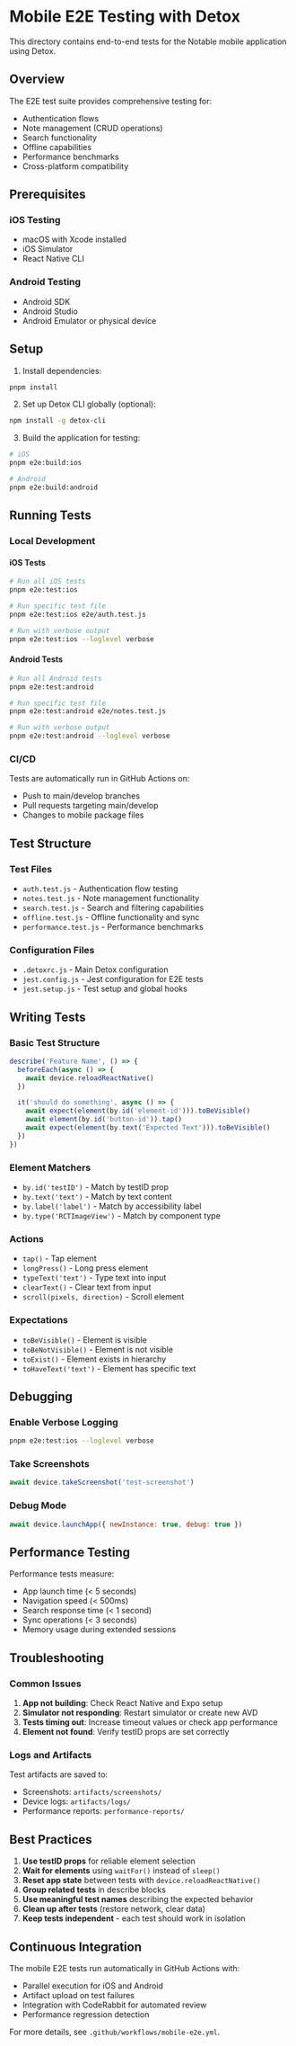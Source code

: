 # Mobile E2E Testing with Detox

This directory contains end-to-end tests for the Notable mobile application using Detox.

## Overview

The E2E test suite provides comprehensive testing for:

- Authentication flows
- Note management (CRUD operations)
- Search functionality
- Offline capabilities
- Performance benchmarks
- Cross-platform compatibility

## Prerequisites

### iOS Testing

- macOS with Xcode installed
- iOS Simulator
- React Native CLI

### Android Testing

- Android SDK
- Android Studio
- Android Emulator or physical device

## Setup

1. Install dependencies:

```bash
pnpm install
```

2. Set up Detox CLI globally (optional):

```bash
npm install -g detox-cli
```

3. Build the application for testing:

```bash
# iOS
pnpm e2e:build:ios

# Android
pnpm e2e:build:android
```

## Running Tests

### Local Development

#### iOS Tests

```bash
# Run all iOS tests
pnpm e2e:test:ios

# Run specific test file
pnpm e2e:test:ios e2e/auth.test.js

# Run with verbose output
pnpm e2e:test:ios --loglevel verbose
```

#### Android Tests

```bash
# Run all Android tests
pnpm e2e:test:android

# Run specific test file
pnpm e2e:test:android e2e/notes.test.js

# Run with verbose output
pnpm e2e:test:android --loglevel verbose
```

### CI/CD

Tests are automatically run in GitHub Actions on:

- Push to main/develop branches
- Pull requests targeting main/develop
- Changes to mobile package files

## Test Structure

### Test Files

- `auth.test.js` - Authentication flow testing
- `notes.test.js` - Note management functionality
- `search.test.js` - Search and filtering capabilities
- `offline.test.js` - Offline functionality and sync
- `performance.test.js` - Performance benchmarks

### Configuration Files

- `.detoxrc.js` - Main Detox configuration
- `jest.config.js` - Jest configuration for E2E tests
- `jest.setup.js` - Test setup and global hooks

## Writing Tests

### Basic Test Structure

```javascript
describe('Feature Name', () => {
  beforeEach(async () => {
    await device.reloadReactNative()
  })

  it('should do something', async () => {
    await expect(element(by.id('element-id'))).toBeVisible()
    await element(by.id('button-id')).tap()
    await expect(element(by.text('Expected Text'))).toBeVisible()
  })
})
```

### Element Matchers

- `by.id('testID')` - Match by testID prop
- `by.text('text')` - Match by text content
- `by.label('label')` - Match by accessibility label
- `by.type('RCTImageView')` - Match by component type

### Actions

- `tap()` - Tap element
- `longPress()` - Long press element
- `typeText('text')` - Type text into input
- `clearText()` - Clear text from input
- `scroll(pixels, direction)` - Scroll element

### Expectations

- `toBeVisible()` - Element is visible
- `toBeNotVisible()` - Element is not visible
- `toExist()` - Element exists in hierarchy
- `toHaveText('text')` - Element has specific text

## Debugging

### Enable Verbose Logging

```bash
pnpm e2e:test:ios --loglevel verbose
```

### Take Screenshots

```javascript
await device.takeScreenshot('test-screenshot')
```

### Debug Mode

```javascript
await device.launchApp({ newInstance: true, debug: true })
```

## Performance Testing

Performance tests measure:

- App launch time (< 5 seconds)
- Navigation speed (< 500ms)
- Search response time (< 1 second)
- Sync operations (< 3 seconds)
- Memory usage during extended sessions

## Troubleshooting

### Common Issues

1. **App not building**: Check React Native and Expo setup
2. **Simulator not responding**: Restart simulator or create new AVD
3. **Tests timing out**: Increase timeout values or check app performance
4. **Element not found**: Verify testID props are set correctly

### Logs and Artifacts

Test artifacts are saved to:

- Screenshots: `artifacts/screenshots/`
- Device logs: `artifacts/logs/`
- Performance reports: `performance-reports/`

## Best Practices

1. **Use testID props** for reliable element selection
2. **Wait for elements** using `waitFor()` instead of `sleep()`
3. **Reset app state** between tests with `device.reloadReactNative()`
4. **Group related tests** in describe blocks
5. **Use meaningful test names** describing the expected behavior
6. **Clean up after tests** (restore network, clear data)
7. **Keep tests independent** - each test should work in isolation

## Continuous Integration

The mobile E2E tests run automatically in GitHub Actions with:

- Parallel execution for iOS and Android
- Artifact upload on test failures
- Integration with CodeRabbit for automated review
- Performance regression detection

For more details, see `.github/workflows/mobile-e2e.yml`.

